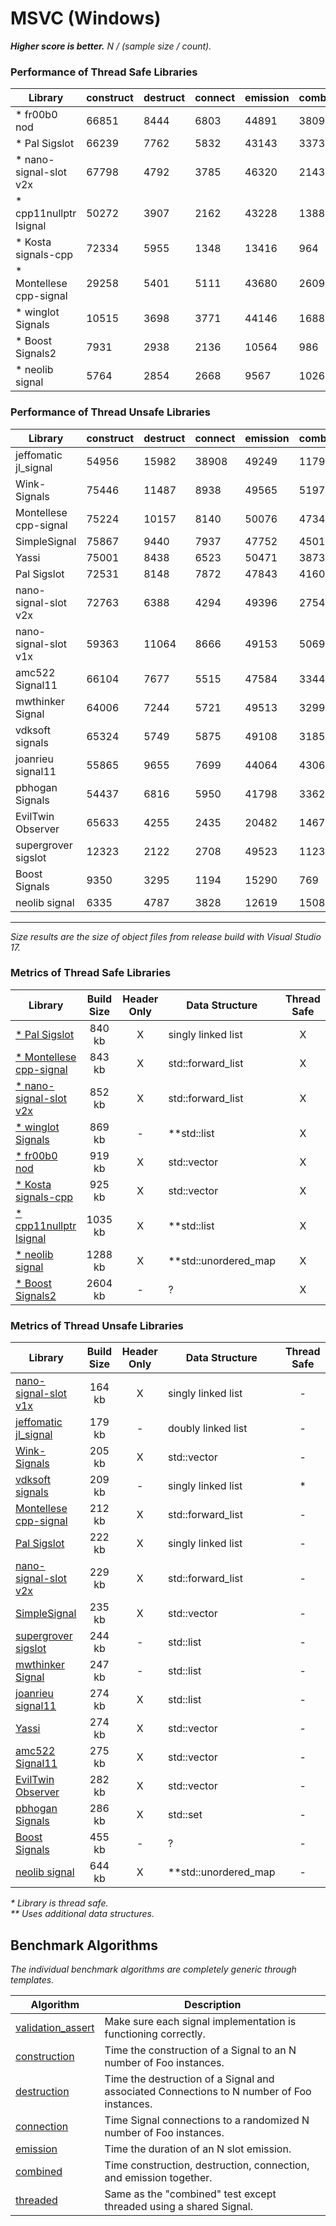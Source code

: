 
# MSVC (Windows)

**_Higher score is better._** _N / (sample size / count)._

### Performance of Thread Safe Libraries

| Library | construct | destruct | connect | emission | combined | threaded | total |
|---------|-----------|----------|---------|----------|----------|----------|-------|
| * fr00b0 nod | 66851 | 8444 | 6803 | 44891 | 3809 | 260 | 131057 |
| * Pal Sigslot | 66239 | 7762 | 5832 | 43143 | 3373 | 231 | 126580 |
| * nano-signal-slot v2x | 67798 | 4792 | 3785 | 46320 | 2143 | 174 | 125011 |
| * cpp11nullptr lsignal | 50272 | 3907 | 2162 | 43228 | 1388 | 131 | 101088 |
| * Kosta signals-cpp | 72334 | 5955 | 1348 | 13416 | 964 | 1 | 94017 |
| * Montellese cpp-signal | 29258 | 5401 | 5111 | 43680 | 2609 | 199 | 86258 |
| * winglot Signals | 10515 | 3698 | 3771 | 44146 | 1688 | 165 | 63983 |
| * Boost Signals2 | 7931 | 2938 | 2136 | 10564 | 986 | 1 | 24556 |
| * neolib signal | 5764 | 2854 | 2668 | 9567 | 1026 | 127 | 22005 |

### Performance of Thread Unsafe Libraries

| Library | construct | destruct | connect | emission | combined | threaded | total |
|---------|-----------|----------|---------|----------|----------|----------|-------|
| jeffomatic jl_signal | 54956 | 15982 | 38908 | 49249 | 11795 | 0 | 170891 |
| Wink-Signals | 75446 | 11487 | 8938 | 49565 | 5197 | 0 | 150633 |
| Montellese cpp-signal | 75224 | 10157 | 8140 | 50076 | 4734 | 0 | 148331 |
| SimpleSignal | 75867 | 9440 | 7937 | 47752 | 4501 | 0 | 145497 |
| Yassi | 75001 | 8438 | 6523 | 50471 | 3873 | 0 | 144306 |
| Pal Sigslot | 72531 | 8148 | 7872 | 47843 | 4160 | 0 | 140555 |
| nano-signal-slot v2x | 72763 | 6388 | 4294 | 49396 | 2754 | 0 | 135596 |
| nano-signal-slot v1x | 59363 | 11064 | 8666 | 49153 | 5069 | 0 | 133314 |
| amc522 Signal11 | 66104 | 7677 | 5515 | 47584 | 3344 | 0 | 130224 |
| mwthinker Signal | 64006 | 7244 | 5721 | 49513 | 3299 | 0 | 129783 |
| vdksoft signals | 65324 | 5749 | 5875 | 49108 | 3185 | 0 | 129241 |
| joanrieu signal11 | 55865 | 9655 | 7699 | 44064 | 4306 | 0 | 121589 |
| pbhogan Signals | 54437 | 6816 | 5950 | 41798 | 3362 | 0 | 112363 |
| EvilTwin Observer | 65633 | 4255 | 2435 | 20482 | 1467 | 0 | 94271 |
| supergrover sigslot | 12323 | 2122 | 2708 | 49523 | 1123 | 0 | 67799 |
| Boost Signals | 9350 | 3295 | 1194 | 15290 | 769 | 0 | 29898 |
| neolib signal | 6335 | 4787 | 3828 | 12619 | 1508 | 0 | 29078 |

___
_Size results are the size of object files from release build with Visual Studio 17._

### Metrics of Thread Safe Libraries

| Library | Build Size | Header Only | Data Structure | Thread Safe |
| ------- |:----------:|:-----------:| -------------- |:-----------:|
| [* Pal Sigslot](https://github.com/palacaze/sigslot) | 840 kb | X | singly linked list | X |
| [* Montellese cpp-signal](https://github.com/Montellese/cpp-signal) | 843 kb | X | std::forward_list | X |
| [* nano-signal-slot v2x](https://github.com/NoAvailableAlias/nano-signal-slot/tree/rework) | 852 kb | X | std::forward_list | X |
| [* winglot Signals](https://github.com/winglot/Signals) | 869 kb | - | **std::list | X |
| [* fr00b0 nod](https://github.com/fr00b0/nod) | 919 kb | X | std::vector | X |
| [* Kosta signals-cpp](https://github.com/Kosta-Github/signals-cpp) | 925 kb | X | std::vector | X |
| [* cpp11nullptr lsignal](https://github.com/cpp11nullptr/lsignal) | 1035 kb | X | **std::list | X |
| [* neolib signal](https://github.com/i42output/neolib) | 1288 kb | X | **std::unordered_map | X |
| [* Boost Signals2](http://www.boost.org/doc/libs/1_58_0/doc/html/signals2.html) | 2604 kb | - | ? | X |

### Metrics of Thread Unsafe Libraries

| Library | Build Size | Header Only | Data Structure | Thread Safe |
| ------- |:----------:|:-----------:| -------------- |:-----------:|
| [nano-signal-slot v1x](https://github.com/NoAvailableAlias/nano-signal-slot) | 164 kb | X | singly linked list | - |
| [jeffomatic jl_signal](https://github.com/jeffomatic/jl_signal) | 179 kb | - | doubly linked list | - |
| [Wink-Signals](https://github.com/miguelmartin75/Wink-Signals) | 205 kb | X | std::vector | - |
| [vdksoft signals](https://github.com/vdksoft/signals) | 209 kb | - | singly linked list | * |
| [Montellese cpp-signal](https://github.com/Montellese/cpp-signal) | 212 kb | X | std::forward_list | - |
| [Pal Sigslot](https://github.com/palacaze/sigslot) | 222 kb | X | singly linked list | - |
| [nano-signal-slot v2x](https://github.com/NoAvailableAlias/nano-signal-slot/tree/rework) | 229 kb | X | std::forward_list | - |
| [SimpleSignal](https://github.com/larspensjo/SimpleSignal) | 235 kb | X | std::vector | - |
| [supergrover sigslot](https://github.com/supergrover/sigslot) | 244 kb | - | std::list | - |
| [mwthinker Signal](https://github.com/mwthinker/Signal) | 247 kb | - | std::list | - |
| [joanrieu signal11](https://github.com/joanrieu/signal11) | 274 kb | X | std::list | - |
| [Yassi](http://www.codeproject.com/Articles/867044/Yassi-Yet-Another-Signal-Slot-Implementation) | 274 kb | X | std::vector | - |
| [amc522 Signal11](https://github.com/amc522/Signal11) | 275 kb | X | std::vector | - |
| [EvilTwin Observer](http://eviltwingames.com/blog/the-observer-pattern-revisited/) | 282 kb | X | std::vector | - |
| [pbhogan Signals](https://github.com/pbhogan/Signals) | 286 kb | X | std::set | - |
| [Boost Signals](http://www.boost.org/doc/libs/1_56_0/doc/html/signals.html) | 455 kb | - | ? | - |
| [neolib signal](https://github.com/i42output/neolib) | 644 kb | X | **std::unordered_map | - |

_* Library is thread safe._
<br/>
_** Uses additional data structures._

Benchmark Algorithms
--------------------

_The individual benchmark algorithms are completely generic through templates._

| Algorithm | Description |
| --------- | ----------- |
| [validation_assert](https://github.com/NoAvailableAlias/signal-slot-benchmarks/blob/master/benchmark.hpp#L21) | Make sure each signal implementation is functioning correctly. |
| [construction](https://github.com/NoAvailableAlias/signal-slot-benchmarks/blob/master/benchmark.hpp#L50) | Time the construction of a Signal to an N number of Foo instances. |
| [destruction](https://github.com/NoAvailableAlias/signal-slot-benchmarks/blob/master/benchmark.hpp#L71) | Time the destruction of a Signal and associated Connections to N number of Foo instances. |
| [connection](https://github.com/NoAvailableAlias/signal-slot-benchmarks/blob/master/benchmark.hpp#L101) | Time Signal connections to a randomized N number of Foo instances. |
| [emission](https://github.com/NoAvailableAlias/signal-slot-benchmarks/blob/master/benchmark.hpp#L129) | Time the duration of an N slot emission. |
| [combined](https://github.com/NoAvailableAlias/signal-slot-benchmarks/blob/master/benchmark.hpp#L159) | Time construction, destruction, connection, and emission together. |
| [threaded](https://github.com/NoAvailableAlias/signal-slot-benchmarks/blob/master/benchmark.hpp#L186) | Same as the "combined" test except threaded using a shared Signal. |
<br/>
